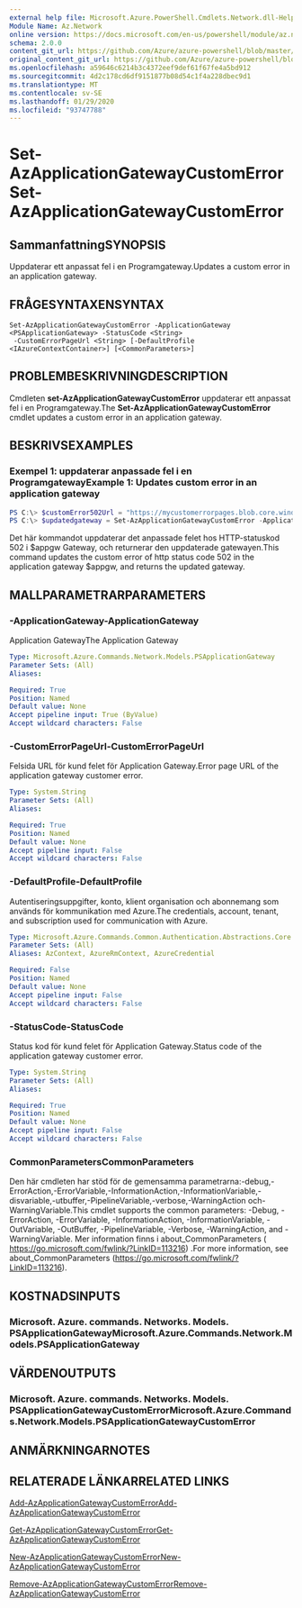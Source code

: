 ```yaml
---
external help file: Microsoft.Azure.PowerShell.Cmdlets.Network.dll-Help.xml
Module Name: Az.Network
online version: https://docs.microsoft.com/en-us/powershell/module/az.network/set-azapplicationgatewaycustomerror
schema: 2.0.0
content_git_url: https://github.com/Azure/azure-powershell/blob/master/src/Network/Network/help/Set-AzApplicationGatewayCustomError.md
original_content_git_url: https://github.com/Azure/azure-powershell/blob/master/src/Network/Network/help/Set-AzApplicationGatewayCustomError.md
ms.openlocfilehash: a59646c6214b3c4372eef9def61f67fe4a5bd912
ms.sourcegitcommit: 4d2c178cd6df9151877b08d54c1f4a228dbec9d1
ms.translationtype: MT
ms.contentlocale: sv-SE
ms.lasthandoff: 01/29/2020
ms.locfileid: "93747788"
---
```

# <span data-ttu-id="16189-101">Set-AzApplicationGatewayCustomError</span><span class="sxs-lookup"><span data-stu-id="16189-101">Set-AzApplicationGatewayCustomError</span></span>

## <span data-ttu-id="16189-102">Sammanfattning</span><span class="sxs-lookup"><span data-stu-id="16189-102">SYNOPSIS</span></span>
<span data-ttu-id="16189-103">Uppdaterar ett anpassat fel i en Programgateway.</span><span class="sxs-lookup"><span data-stu-id="16189-103">Updates a custom error in an application gateway.</span></span>

## <span data-ttu-id="16189-104">FRÅGESYNTAXEN</span><span class="sxs-lookup"><span data-stu-id="16189-104">SYNTAX</span></span>

```
Set-AzApplicationGatewayCustomError -ApplicationGateway <PSApplicationGateway> -StatusCode <String>
 -CustomErrorPageUrl <String> [-DefaultProfile <IAzureContextContainer>] [<CommonParameters>]
```

## <span data-ttu-id="16189-105">PROBLEMBESKRIVNING</span><span class="sxs-lookup"><span data-stu-id="16189-105">DESCRIPTION</span></span>
<span data-ttu-id="16189-106">Cmdleten **set-AzApplicationGatewayCustomError** uppdaterar ett anpassat fel i en Programgateway.</span><span class="sxs-lookup"><span data-stu-id="16189-106">The **Set-AzApplicationGatewayCustomError** cmdlet updates a custom error in an application gateway.</span></span>

## <span data-ttu-id="16189-107">BESKRIVS</span><span class="sxs-lookup"><span data-stu-id="16189-107">EXAMPLES</span></span>

### <span data-ttu-id="16189-108">Exempel 1: uppdaterar anpassade fel i en Programgateway</span><span class="sxs-lookup"><span data-stu-id="16189-108">Example 1: Updates custom error in an application gateway</span></span>
```powershell
PS C:\> $customError502Url = "https://mycustomerrorpages.blob.core.windows.net/errorpages/502.htm"
PS C:\> $updatedgateway = Set-AzApplicationGatewayCustomError -ApplicationGateway $appgw -StatusCode HttpStatus502 -CustomErrorPageUrl $customError502Url
```

<span data-ttu-id="16189-109">Det här kommandot uppdaterar det anpassade felet hos HTTP-statuskod 502 i $appgw Gateway, och returnerar den uppdaterade gatewayen.</span><span class="sxs-lookup"><span data-stu-id="16189-109">This command updates the custom error of http status code 502 in the application gateway $appgw, and returns the updated gateway.</span></span>

## <span data-ttu-id="16189-110">MALLPARAMETRAR</span><span class="sxs-lookup"><span data-stu-id="16189-110">PARAMETERS</span></span>

### <span data-ttu-id="16189-111">-ApplicationGateway</span><span class="sxs-lookup"><span data-stu-id="16189-111">-ApplicationGateway</span></span>
<span data-ttu-id="16189-112">Application Gateway</span><span class="sxs-lookup"><span data-stu-id="16189-112">The Application Gateway</span></span>

```yaml
Type: Microsoft.Azure.Commands.Network.Models.PSApplicationGateway
Parameter Sets: (All)
Aliases:

Required: True
Position: Named
Default value: None
Accept pipeline input: True (ByValue)
Accept wildcard characters: False
```

### <span data-ttu-id="16189-113">-CustomErrorPageUrl</span><span class="sxs-lookup"><span data-stu-id="16189-113">-CustomErrorPageUrl</span></span>
<span data-ttu-id="16189-114">Felsida URL för kund felet för Application Gateway.</span><span class="sxs-lookup"><span data-stu-id="16189-114">Error page URL of the application gateway customer error.</span></span>

```yaml
Type: System.String
Parameter Sets: (All)
Aliases:

Required: True
Position: Named
Default value: None
Accept pipeline input: False
Accept wildcard characters: False
```

### <span data-ttu-id="16189-115">-DefaultProfile</span><span class="sxs-lookup"><span data-stu-id="16189-115">-DefaultProfile</span></span>
<span data-ttu-id="16189-116">Autentiseringsuppgifter, konto, klient organisation och abonnemang som används för kommunikation med Azure.</span><span class="sxs-lookup"><span data-stu-id="16189-116">The credentials, account, tenant, and subscription used for communication with Azure.</span></span>

```yaml
Type: Microsoft.Azure.Commands.Common.Authentication.Abstractions.Core.IAzureContextContainer
Parameter Sets: (All)
Aliases: AzContext, AzureRmContext, AzureCredential

Required: False
Position: Named
Default value: None
Accept pipeline input: False
Accept wildcard characters: False
```

### <span data-ttu-id="16189-117">-StatusCode</span><span class="sxs-lookup"><span data-stu-id="16189-117">-StatusCode</span></span>
<span data-ttu-id="16189-118">Status kod för kund felet för Application Gateway.</span><span class="sxs-lookup"><span data-stu-id="16189-118">Status code of the application gateway customer error.</span></span>

```yaml
Type: System.String
Parameter Sets: (All)
Aliases:

Required: True
Position: Named
Default value: None
Accept pipeline input: False
Accept wildcard characters: False
```

### <span data-ttu-id="16189-119">CommonParameters</span><span class="sxs-lookup"><span data-stu-id="16189-119">CommonParameters</span></span>
<span data-ttu-id="16189-120">Den här cmdleten har stöd för de gemensamma parametrarna:-debug,-ErrorAction,-ErrorVariable,-InformationAction,-InformationVariable,-disvariable,-utbuffer,-PipelineVariable,-verbose,-WarningAction och-WarningVariable.</span><span class="sxs-lookup"><span data-stu-id="16189-120">This cmdlet supports the common parameters: -Debug, -ErrorAction, -ErrorVariable, -InformationAction, -InformationVariable, -OutVariable, -OutBuffer, -PipelineVariable, -Verbose, -WarningAction, and -WarningVariable.</span></span> <span data-ttu-id="16189-121">Mer information finns i about_CommonParameters ( https://go.microsoft.com/fwlink/?LinkID=113216) .</span><span class="sxs-lookup"><span data-stu-id="16189-121">For more information, see about_CommonParameters (https://go.microsoft.com/fwlink/?LinkID=113216).</span></span>

## <span data-ttu-id="16189-122">KOSTNADS</span><span class="sxs-lookup"><span data-stu-id="16189-122">INPUTS</span></span>

### <span data-ttu-id="16189-123">Microsoft. Azure. commands. Networks. Models. PSApplicationGateway</span><span class="sxs-lookup"><span data-stu-id="16189-123">Microsoft.Azure.Commands.Network.Models.PSApplicationGateway</span></span>

## <span data-ttu-id="16189-124">VÄRDEN</span><span class="sxs-lookup"><span data-stu-id="16189-124">OUTPUTS</span></span>

### <span data-ttu-id="16189-125">Microsoft. Azure. commands. Networks. Models. PSApplicationGatewayCustomError</span><span class="sxs-lookup"><span data-stu-id="16189-125">Microsoft.Azure.Commands.Network.Models.PSApplicationGatewayCustomError</span></span>

## <span data-ttu-id="16189-126">ANMÄRKNINGAR</span><span class="sxs-lookup"><span data-stu-id="16189-126">NOTES</span></span>

## <span data-ttu-id="16189-127">RELATERADE LÄNKAR</span><span class="sxs-lookup"><span data-stu-id="16189-127">RELATED LINKS</span></span>

[<span data-ttu-id="16189-128">Add-AzApplicationGatewayCustomError</span><span class="sxs-lookup"><span data-stu-id="16189-128">Add-AzApplicationGatewayCustomError</span></span>](./Add-AzApplicationGatewayCustomError.md)

[<span data-ttu-id="16189-129">Get-AzApplicationGatewayCustomError</span><span class="sxs-lookup"><span data-stu-id="16189-129">Get-AzApplicationGatewayCustomError</span></span>](./Get-AzApplicationGatewayCustomError.md)

[<span data-ttu-id="16189-130">New-AzApplicationGatewayCustomError</span><span class="sxs-lookup"><span data-stu-id="16189-130">New-AzApplicationGatewayCustomError</span></span>](./New-AzApplicationGatewayCustomError.md)

[<span data-ttu-id="16189-131">Remove-AzApplicationGatewayCustomError</span><span class="sxs-lookup"><span data-stu-id="16189-131">Remove-AzApplicationGatewayCustomError</span></span>](./Remove-AzApplicationGatewayCustomError.md)
